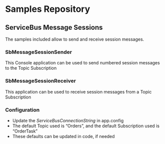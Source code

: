 # Samples Repository

## ServiceBus Message Sessions

The samples included allow to send and receive session messages.

### SbMessageSessionSender

This Console application can be used to send numbered session messages to the Topic Subscription

### SbMessageSessionReceiver

This application can be used to receive session messages from a Topic Subscription

### Configuration

- Update the *ServiceBusConnectionString* in app.config
- The default Topic used is “Orders”, and the default Subscription used is “OrderTask”
- These defaults can be updated in code, if needed
